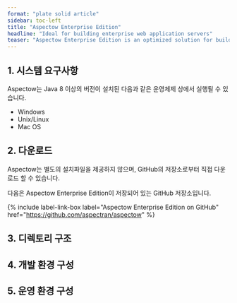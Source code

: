 ```yaml
---
format: "plate solid article"
sidebar: toc-left
title: "Aspectow Enterprise Edition"
headline: "Ideal for building enterprise web application servers"
teaser: "Aspectow Enterprise Edition is an optimized solution for building enterprise web applications."
---
```


## 1. 시스템 요구사항

Aspectow는 Java 8 이상의 버전이 설치된 다음과 같은 운영체제 상에서 실행될 수 있습니다.

* Windows
* Unix/Linux
* Mac OS

## 2. 다운로드

Aspectow는 별도의 설치파일을 제공하지 않으며, GitHub의 저장소로부터 직접 다운로드 할 수 있습니다.

다음은 Aspectow Enterprise Edition이 저장되어 있는 GitHub 저장소입니다.

{% include label-link-box label="Aspectow Enterprise Edition on GitHub" href="https://github.com/aspectran/aspectow" %}

## 3. 디렉토리 구조

## 4. 개발 환경 구성

## 5. 운영 환경 구성